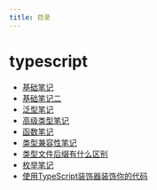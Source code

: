 ```yaml
---
title: 目录
---
```


<!-- ## 快速导航

<TOC /> -->

# typescript

- [基础笔记](基础笔记)
- [基础笔记二](基础笔记二)
- [泛型笔记](泛型笔记)
- [高级类型笔记](高级类型笔记)
- [函数笔记](函数笔记)
- [类型兼容性笔记](类型兼容性笔记)
- [类型文件后缀有什么区别](类型文件后缀有什么区别)
- [枚举笔记](枚举笔记)
- [使用TypeScript装饰器装饰你的代码](使用TypeScript装饰器装饰你的代码)